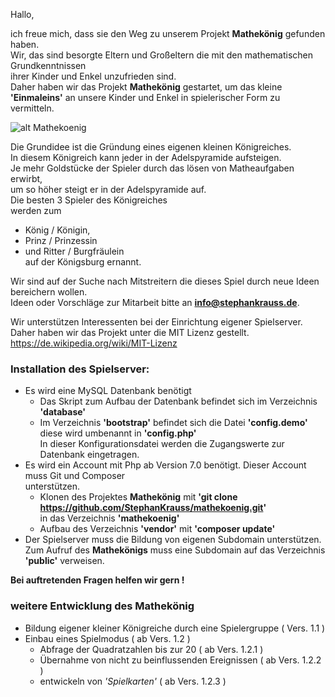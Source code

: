 ﻿Hallo,

ich freue mich, dass sie den Weg zu unserem Projekt **Mathekönig** gefunden haben.  
Wir, das sind besorgte Eltern und Großeltern die mit den mathematischen Grundkenntnissen   
ihrer Kinder und Enkel unzufrieden sind.  
Daher haben wir das Projekt **Mathekönig** gestartet,
um das kleine **'Einmaleins'** an unsere Kinder und Enkel
in spielerischer Form zu vermitteln. 

![alt Mathekoenig](http://mathekoenig.stephankrauss.de/werbung.png "Mathekönig")
 
Die Grundidee ist die Gründung eines eigenen kleinen Königreiches.  
In diesem Königreich kann jeder in der Adelspyramide aufsteigen.  
Je mehr Goldstücke der Spieler durch das lösen von Matheaufgaben erwirbt,  
um so höher steigt er in der Adelspyramide auf.  
Die besten 3 Spieler des Königreiches  
werden zum   
+ König / Königin,
+ Prinz / Prinzessin
+ und Ritter / Burgfräulein  
auf der Königsburg ernannt.  

Wir sind auf der Suche nach Mitstreitern die dieses Spiel durch neue Ideen bereichern wollen.  
Ideen oder Vorschläge zur Mitarbeit bitte an **info@stephankrauss.de**.

Wir unterstützen Interessenten bei der Einrichtung eigener Spielserver.  
Daher haben wir das Projekt unter die MIT Lizenz gestellt.  
https://de.wikipedia.org/wiki/MIT-Lizenz  

### Installation des Spielserver:
+ Es wird eine MySQL Datenbank benötigt
	+ Das Skript zum Aufbau der Datenbank befindet sich im Verzeichnis **'database'**
	+ Im Verzeichnis **'bootstrap'** befindet sich die Datei **'config.demo'**  
	  diese wird umbenannt in **'config.php'**  
	  In dieser Konfigurationsdatei werden die Zugangswerte zur Datenbank eingetragen.  
+ Es wird ein Account mit Php ab Version 7.0 benötigt. Dieser Account muss Git und Composer  
  unterstützen.  
	+ Klonen des Projektes **Mathekönig** mit **'git clone  https://github.com/StephanKrauss/mathekoenig.git'**  
	  in das Verzeichnis **'mathekoenig'**  	  
	+ Aufbau des Verzeichnis **'vendor'** mit **'composer update'**  
+ Der Spielserver muss die Bildung von eigenen Subdomain unterstützen. 
  Zum Aufruf des **Mathekönigs** muss eine Subdomain auf das Verzeichnis **'public'**	verweisen.
  
**Bei auftretenden Fragen helfen wir gern !**

### weitere Entwicklung des **Mathekönig**
+ Bildung eigener kleiner Königreiche durch eine Spielergruppe ( Vers. 1.1 )
+ Einbau eines Spielmodus ( ab Vers. 1.2 )
	+ Abfrage der Quadratzahlen bis zur 20 ( ab Vers. 1.2.1 )
	+ Übernahme von nicht zu beinflussenden Ereignissen ( ab Vers. 1.2.2 )
	+ entwickeln von *'Spielkarten'* ( ab Vers. 1.2.3 )	